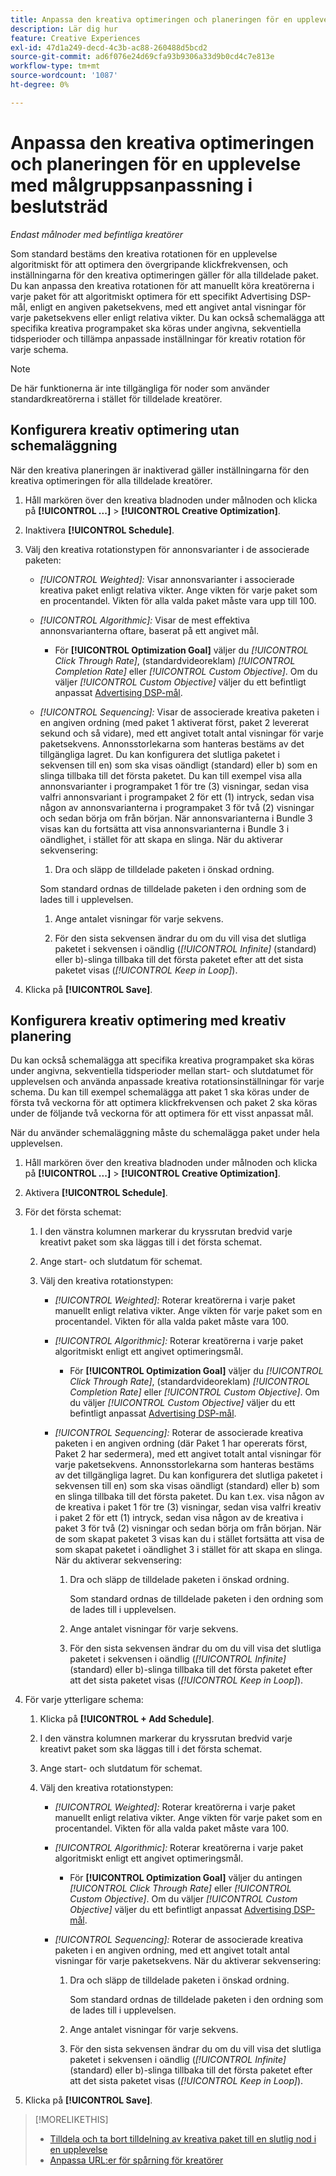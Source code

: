 ```yaml
---
title: Anpassa den kreativa optimeringen och planeringen för en upplevelse
description: Lär dig hur
feature: Creative Experiences
exl-id: 47d1a249-decd-4c3b-ac88-260488d5bcd2
source-git-commit: ad6f076e24d69cfa93b9306a33d9b0cd4c7e813e
workflow-type: tm+mt
source-wordcount: '1087'
ht-degree: 0%

---
```


# Anpassa den kreativa optimeringen och planeringen för en upplevelse med målgruppsanpassning i beslutsträd

*Endast målnoder med befintliga kreatörer*

Som standard bestäms den kreativa rotationen för en upplevelse algoritmiskt för att optimera den övergripande klickfrekvensen, och inställningarna för den kreativa optimeringen gäller för alla tilldelade paket. Du kan anpassa den kreativa rotationen för att manuellt köra kreatörerna i varje paket för att algoritmiskt optimera för ett specifikt Advertising DSP-mål, enligt en angiven paketsekvens, med ett angivet antal visningar för varje paketsekvens eller enligt relativa vikter. Du kan också schemalägga att specifika kreativa programpaket ska köras under angivna, sekventiella tidsperioder och tillämpa anpassade inställningar för kreativ rotation för varje schema.

>[!NOTE]
>
>De här funktionerna är inte tillgängliga för noder som använder standardkreatörerna i stället för tilldelade kreatörer.

## Konfigurera kreativ optimering utan schemaläggning

När den kreativa planeringen är inaktiverad gäller inställningarna för den kreativa optimeringen för alla tilldelade kreatörer.

1. Håll markören över den kreativa bladnoden under målnoden och klicka på **[!UICONTROL ...]** > **[!UICONTROL Creative Optimization]**.

1. Inaktivera **[!UICONTROL Schedule]**.

1. Välj den kreativa rotationstypen för annonsvarianter i de associerade paketen:

   * *[!UICONTROL Weighted]:* Visar annonsvarianter i associerade kreativa paket enligt relativa vikter. Ange vikten för varje paket som en procentandel. Vikten för alla valda paket måste vara upp till 100.<!-- For example, if Bundle 1 is 60 and Bundle 2 is 40, then Bundle 1 is shown 60% of the time, and Bundle 2 is shown 40% of the time. -->

   * *[!UICONTROL Algorithmic]:* Visar de mest effektiva annonsvarianterna oftare, baserat på ett angivet mål.

      * För **[!UICONTROL Optimization Goal]** väljer du *[!UICONTROL Click Through Rate]*, (standardvideoreklam) *[!UICONTROL Completion Rate]* eller *[!UICONTROL Custom Objective]*.  Om du väljer *[!UICONTROL Custom Objective]* väljer du ett befintligt anpassat [Advertising DSP-mål](/help/dsp/optimization/custom-goal.md).

   * *[!UICONTROL Sequencing]:* Visar de associerade kreativa paketen i en angiven ordning (med paket 1 aktiverat först, paket 2 levererat sekund och så vidare), med ett angivet totalt antal visningar för varje paketsekvens. Annonsstorlekarna som hanteras bestäms av det tillgängliga lagret. Du kan konfigurera det slutliga paketet i sekvensen till en\) som ska visas oändligt (standard) eller b\) som en slinga tillbaka till det första paketet. Du kan till exempel visa alla annonsvarianter i programpaket 1 för tre (3) visningar, sedan visa valfri annonsvariant i programpaket 2 för ett (1) intryck, sedan visa någon av annonsvarianterna i programpaket 3 för två (2) visningar och sedan börja om från början. När annonsvarianterna i Bundle 3 visas kan du fortsätta att visa annonsvarianterna i Bundle 3 i oändlighet, i stället för att skapa en slinga. När du aktiverar sekvensering:

      1. Dra och släpp de tilldelade paketen i önskad ordning.

     Som standard ordnas de tilldelade paketen i den ordning som de lades till i upplevelsen.

      1. Ange antalet visningar för varje sekvens.

      1. För den sista sekvensen ändrar du om du vill visa det slutliga paketet i sekvensen i oändlig (*[!UICONTROL Infinite]* (standard) eller b\)-slinga tillbaka till det första paketet efter att det sista paketet visas (*[!UICONTROL Keep in Loop]*).

1. Klicka på **[!UICONTROL Save]**.

## Konfigurera kreativ optimering med kreativ planering

Du kan också schemalägga att specifika kreativa programpaket ska köras under angivna, sekventiella tidsperioder mellan start- och slutdatumet för upplevelsen och använda anpassade kreativa rotationsinställningar för varje schema. Du kan till exempel schemalägga att paket 1 ska köras under de första två veckorna för att optimera klickfrekvensen och paket 2 ska köras under de följande två veckorna för att optimera för ett visst anpassat mål.

När du använder schemaläggning måste du schemalägga paket under hela upplevelsen.

1. Håll markören över den kreativa bladnoden under målnoden och klicka på **[!UICONTROL ...]** > **[!UICONTROL Creative Optimization]**.

1. Aktivera **[!UICONTROL Schedule]**.

1. För det första schemat:

   1. I den vänstra kolumnen markerar du kryssrutan bredvid varje kreativt paket som ska läggas till i det första schemat.

   1. Ange start- och slutdatum för schemat.

   1. Välj den kreativa rotationstypen:

      * *[!UICONTROL Weighted]:* Roterar kreatörerna i varje paket manuellt enligt relativa vikter. Ange vikten för varje paket som en procentandel. Vikten för alla valda paket måste vara 100.

      * *[!UICONTROL Algorithmic]:* Roterar kreatörerna i varje paket algoritmiskt enligt ett angivet optimeringsmål.

         * För **[!UICONTROL Optimization Goal]** väljer du *[!UICONTROL Click Through Rate]*, (standardvideoreklam) *[!UICONTROL Completion Rate]* eller *[!UICONTROL Custom Objective]*.  Om du väljer *[!UICONTROL Custom Objective]* väljer du ett befintligt anpassat [Advertising DSP-mål](/help/dsp/optimization/custom-goal.md).

      * *[!UICONTROL Sequencing]:* Roterar de associerade kreativa paketen i en angiven ordning (där Paket 1 har opererats först, Paket 2 har sedermera), med ett angivet totalt antal visningar för varje paketsekvens. Annonsstorlekarna som hanteras bestäms av det tillgängliga lagret. Du kan konfigurera det slutliga paketet i sekvensen till en\) som ska visas oändligt (standard) eller b\) som en slinga tillbaka till det första paketet. Du kan t.ex. visa någon av de kreativa i paket 1 för tre (3) visningar, sedan visa valfri kreativ i paket 2 för ett (1) intryck, sedan visa någon av de kreativa i paket 3 för två (2) visningar och sedan börja om från början. När de som skapat paketet 3 visas kan du i stället fortsätta att visa de som skapat paketet i oändlighet 3 i stället för att skapa en slinga. När du aktiverar sekvensering:

         1. Dra och släpp de tilldelade paketen i önskad ordning.

            Som standard ordnas de tilldelade paketen i den ordning som de lades till i upplevelsen.

         1. Ange antalet visningar för varje sekvens.

         1. För den sista sekvensen ändrar du om du vill visa det slutliga paketet i sekvensen i oändlig (*[!UICONTROL Infinite]* (standard) eller b\)-slinga tillbaka till det första paketet efter att det sista paketet visas (*[!UICONTROL Keep in Loop]*).

1. För varje ytterligare schema:

   1. Klicka på **[!UICONTROL + Add Schedule]**.

   1. I den vänstra kolumnen markerar du kryssrutan bredvid varje kreativt paket som ska läggas till i det första schemat.

   1. Ange start- och slutdatum för schemat.

   1. Välj den kreativa rotationstypen:

      * *[!UICONTROL Weighted]:* Roterar kreatörerna i varje paket manuellt enligt relativa vikter. Ange vikten för varje paket som en procentandel. Vikten för alla valda paket måste vara 100.

      * *[!UICONTROL Algorithmic]:* Roterar kreatörerna i varje paket algoritmiskt enligt ett angivet optimeringsmål.

         * För **[!UICONTROL Optimization Goal]** väljer du antingen *[!UICONTROL Click Through Rate]* eller *[!UICONTROL Custom Objective]*.  Om du väljer *[!UICONTROL Custom Objective]* väljer du ett befintligt anpassat [Advertising DSP-mål](/help/dsp/optimization/custom-goal.md).

      * *[!UICONTROL Sequencing]:* Roterar de associerade kreativa paketen i en angiven ordning, med ett angivet totalt antal visningar för varje paketsekvens. När du aktiverar sekvensering:

         1. Dra och släpp de tilldelade paketen i önskad ordning.

            Som standard ordnas de tilldelade paketen i den ordning som de lades till i upplevelsen.

         1. Ange antalet visningar för varje sekvens.

         1. För den sista sekvensen ändrar du om du vill visa det slutliga paketet i sekvensen i oändlig (*[!UICONTROL Infinite]* (standard) eller b\)-slinga tillbaka till det första paketet efter att det sista paketet visas (*[!UICONTROL Keep in Loop]*).

1. Klicka på **[!UICONTROL Save]**.

>[!MORELIKETHIS]
>
>* [Tilldela och ta bort tilldelning av kreativa paket till en slutlig nod i en upplevelse](/help/creative/experiences/experience-assign-creative-bundles.md)
>* [Anpassa URL:er för spårning för kreatörer](/help/creative/experiences/experience-tracking-urls-targeting.md)
